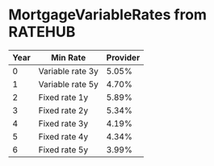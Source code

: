 # MortgageVariableRates from RATEHUB
| Year | Min Rate     | Provider               |
|------|--------------|------------------------|
| 0    | Variable rate 3y | 5.05%         | Canadian Lender        |
| 1    | Variable rate 5y | 4.70%         | Canadian Lender        |
| 2    | Fixed rate 1y   | 5.89%         | Big 6 Bank            |
| 3    | Fixed rate 2y   | 5.34%         | Big 6 Bank            |
| 4    | Fixed rate 3y   | 4.19%         | Meridian Credit Union  |
| 5    | Fixed rate 4y   | 4.34%         | Desjardins            |
| 6    | Fixed rate 5y   | 3.99%         | Canadian Lender        |
